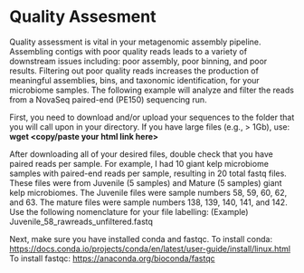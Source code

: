 # Quality Assesment
Quality assessment is vital in your metagenomic assembly pipeline. 
Assembling contigs with poor quality reads leads to a variety of downstream issues including: poor assembly, poor binning, and poor results. 
Filtering out poor quality reads increases the production of meaningful assemblies, bins, and taxonomic identification, for your microbiome samples.
The following example will analyze and filter the reads from a NovaSeq paired-end (PE150) sequencing run. 

First, you need to download and/or upload your sequences to the folder that you will call upon in your directory. If you have large files (e.g., > 1Gb), use:
**wget <copy/paste your html link here>**

After downloading all of your desired files, double check that you have paired reads per sample. For example, I had 10 giant kelp microbiome samples with paired-end reads per sample, resulting in 20 total fastq files. These files were from Juvenile (5 samples) and Mature (5 samples) giant kelp microbiomes. The Juvenile files were sample numbers 58, 59, 60, 62, and 63. The mature files were sample numbers 138, 139, 140, 141, and 142. Use the following nomenclature for your file labelling: (Example) Juvenile_58_rawreads_unfiltered.fastq

Next, make sure you have installed conda and fastqc. 
To install conda: https://docs.conda.io/projects/conda/en/latest/user-guide/install/linux.html
To install fastqc: https://anaconda.org/bioconda/fastqc
